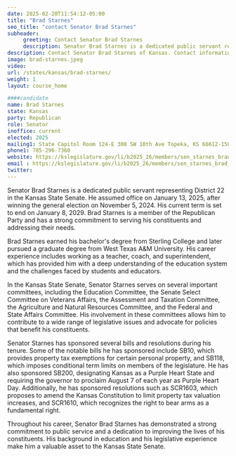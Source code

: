 ```yaml
---
date: 2025-02-20T11:54:12-05:00
title: "Brad Starnes"
seo_title: "contact Senator Brad Starnes"
subheader:
     greeting: Contact Senator Brad Starnes
     description: Senator Brad Starnes is a dedicated public servant representing District 22 in the Kansas State Senate. He assumed office on January 13, 2025, after winning the general election on November 5, 2024. His current term is set to end on January 8, 2029.
description: Contact Senator Brad Starnes of Kansas. Contact information for Brad Starnes includes email address, phone number, and mailing address.
image: brad-starnes.jpeg
video:
url: /states/kansas/brad-starnes/
weight: 1
layout: course_home

####candidate
name: Brad Starnes
state: Kansas
party: Republican
role: Senator
inoffice: current
elected: 2025
mailing1: State Capitol Room 124-E 300 SW 10th Ave Topeka, KS 66612-1504
phone1: 785-296-7360
website: https://kslegislature.gov/li/b2025_26/members/sen_starnes_brad_1//
email : https://kslegislature.gov/li/b2025_26/members/sen_starnes_brad_1//
twitter: 
---
```

Senator Brad Starnes is a dedicated public servant representing District 22 in the Kansas State Senate. He assumed office on January 13, 2025, after winning the general election on November 5, 2024. His current term is set to end on January 8, 2029. Brad Starnes is a member of the Republican Party and has a strong commitment to serving his constituents and addressing their needs.

Brad Starnes earned his bachelor's degree from Sterling College and later pursued a graduate degree from West Texas A&M University. His career experience includes working as a teacher, coach, and superintendent, which has provided him with a deep understanding of the education system and the challenges faced by students and educators.

In the Kansas State Senate, Senator Starnes serves on several important committees, including the Education Committee, the Senate Select Committee on Veterans Affairs, the Assessment and Taxation Committee, the Agriculture and Natural Resources Committee, and the Federal and State Affairs Committee. His involvement in these committees allows him to contribute to a wide range of legislative issues and advocate for policies that benefit his constituents.

Senator Starnes has sponsored several bills and resolutions during his tenure. Some of the notable bills he has sponsored include SB10, which provides property tax exemptions for certain personal property, and SB118, which imposes conditional term limits on members of the legislature. He has also sponsored SB200, designating Kansas as a Purple Heart State and requiring the governor to proclaim August 7 of each year as Purple Heart Day. Additionally, he has sponsored resolutions such as SCR1603, which proposes to amend the Kansas Constitution to limit property tax valuation increases, and SCR1610, which recognizes the right to bear arms as a fundamental right.

Throughout his career, Senator Brad Starnes has demonstrated a strong commitment to public service and a dedication to improving the lives of his constituents. His background in education and his legislative experience make him a valuable asset to the Kansas State Senate.
